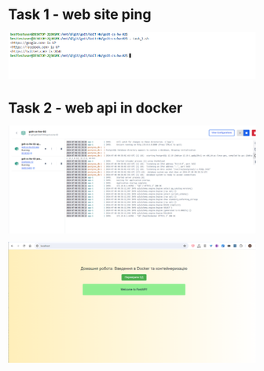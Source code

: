 # Task 1 - web site ping

![Alt text](image.png)

# Task 2 - web api in docker

![Alt text](image-2.png)

![Alt text](image-3.png)